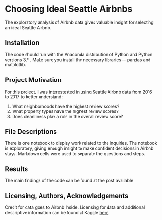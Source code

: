 # Choosing Ideal Seattle Airbnbs
The exploratory analysis of Airbnb data gives valuable insight for selecting an ideal Seattle Airbnb.

## Installation <a name="installation"></a>

The code should run with the Anaconda distribution of Python and Python versions 3.* . Make sure you install the necessary libraries -- pandas and matplotlib.


## Project Motivation<a name="motivation"></a>

For this project, I was interestested in using Seattle Airbnb data from 2016 to 2017 to better understand:

1. What neighborhoods have the highest review scores?
2. What property types have the highest review scores?
3. Does cleanliness play a role in the overall review score?


## File Descriptions <a name="files"></a>

There is one notebook to display work related to the inquiries. The notebook is exploratory, giving enough insight to make confident decisions in Airbnb stays. Markdown cells were used to separate the questions and steps. 

## Results<a name="results"></a>

The main findings of the code can be found at the post available

## Licensing, Authors, Acknowledgements<a name="licensing"></a>

Credit for data goes to Airbnb Inside. Licensing for data and additional descriptive information can be found at Kaggle [here](https://www.kaggle.com/datasets/airbnb/seattle).

